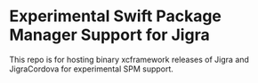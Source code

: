 # Experimental Swift Package Manager Support for Jigra

This repo is for hosting binary xcframework releases of Jigra and JigraCordova for experimental SPM support.
